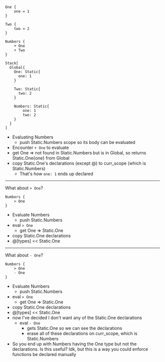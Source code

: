 ```
One {
	one = 1
}

Two {
	two = 2
}

Numbers {
	+ One
	+ Two
}
```
```
Stack[
  Global{
    One: Static{
      one: 1 
    }
  
    Two: Static{
      two: 2
    }
    
    Numbers: Static{
    	one: 1
    	two: 2
    }
  }
]
```
- Evaluating Numbers
  - push Static.Numbers scope so its body can be evaluated
- Encounter `+ One` to evaluate
- get One => not found in Static.Numbers but is in Global, so returns Static.One{one} from Global
- copy Static.One's declarations (except @) to curr_scope (which is Static.Numbers)
  - That's how `one: 1` ends up declared
---
What about `> One`?
```
Numbers {
	> One
}
```
- Evaluate Numbers
  - push Static.Numbers
- eval `> One`
  - get One => Static.One
- copy Static.One declarations
- @[types] << Static.One
---
What about `- One`?
```
Numbers {
	> One
	- One
}
```
- Evaluate Numbers
  - push Static.Numbers
- eval `> One`
  - get One => Static.One
- copy Static.One declarations
- @[types] << Static.One
- now I've decided I don't want any of the Static.One declarations
  - eval `- One`
    - gets Static.One so we can see the declarations
    - erase all of these declarations on curr_scope, which is Static.Numbers
- So you end up with Numbers having the One type but not the declarations. Is this useful? Idk, but this is a way you could enforce functions be declared manually  
